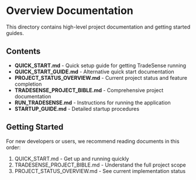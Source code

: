 # Overview Documentation

This directory contains high-level project documentation and getting started guides.

## Contents

- **QUICK_START.md** - Quick setup guide for getting TradeSense running
- **QUICK_START_GUIDE.md** - Alternative quick start documentation
- **PROJECT_STATUS_OVERVIEW.md** - Current project status and feature completion
- **TRADESENSE_PROJECT_BIBLE.md** - Comprehensive project documentation
- **RUN_TRADESENSE.md** - Instructions for running the application
- **STARTUP_GUIDE.md** - Detailed startup procedures

## Getting Started

For new developers or users, we recommend reading documents in this order:
1. QUICK_START.md - Get up and running quickly
2. TRADESENSE_PROJECT_BIBLE.md - Understand the full project scope
3. PROJECT_STATUS_OVERVIEW.md - See current implementation status